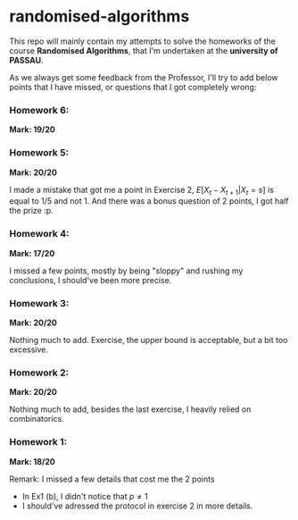 # randomised-algorithms


This repo will mainly contain my attempts to solve the homeworks of the course **Randomised Algorithms**, that I'm undertaken at the **university of PASSAU**.

As we always get some feedback from the Professor, I'll try to add below points that I have missed, or questions that I got completely wrong:

### Homework 6:
**Mark: 19/20**


### Homework 5:
**Mark: 20/20**

I made a mistake that got me a point in Exercise 2, $E[X_t - X_{t+1} | X_t = s]$ is equal to 1/5 and not 1. And there was a bonus question of 2 points, I got half the prize :p.

### Homework 4:
**Mark: 17/20**

I missed a few points, mostly by being "sloppy" and rushing my conclusions, I should've been more precise.
### Homework 3:
**Mark: 20/20**

Nothing much to add. Exercise, the upper bound is acceptable, but a bit too excessive.

### Homework 2:
**Mark: 20/20**

Nothing much to add, besides the last exercise, I heavily relied on combinatorics.

### Homework 1:
**Mark: 18/20**

Remark: I missed a few details that cost me the 2 points
* In Ex1 (b), I didn't notice that $p \neq 1$
* I should've adressed the protocol in exercise 2 in more details.
